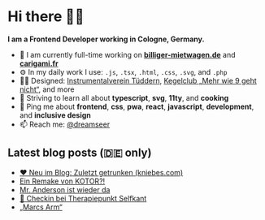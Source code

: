 # Hi there 👋🏼

**I am a Frontend Developer working in Cologne, Germany.**

* 🏢 I am currently full-time working on **[billiger-mietwagen.de](https://www.billiger-mietwagen.de/)** and **[carigami.fr](https://www.carigami.fr/)**
* ⚙️ In my daily work I use: `.js`, `.tsx`, `.html`, `.css`, `.svg`, and `.php`
* 💅🏼 Designed: [Instrumentalverein Tüddern](https://instrumentalverein-tueddern.de/), [Kegelclub „Mehr wie 9 geht nicht“](https://kegelclub-tüddern.de/), and more
* 🌱 Striving to learn all about **typescript**, **svg**, **11ty**, and **cooking**
* 💬 Ping me about **frontend**, **css**, **pwa**, **react**, **javascript**, **development**, and **inclusive design**
* 📫 Reach me: [@dreamseer](https://twitter.com/dreamseer)

## Latest blog posts (🇩🇪 only)

<!-- POST-LIST:START -->
- [❤️ Neu im Blog: Zuletzt getrunken (kniebes.com)](https://marcgoertz.de/2021/%e2%9d%a4%ef%b8%8f-neu-im-blog-zuletzt-getrunken-kniebes-com)
- [Ein Remake von KOTOR?!](https://marcgoertz.de/2021/ein-remake-von-kotor)
- [Mr. Anderson ist wieder da](https://marcgoertz.de/2021/mr-anderson-ist-wieder-da)
- [📍 Checkin bei Therapiepunkt Selfkant](https://marcgoertz.de/2021/3533)
- [„Marcs Arm“](https://marcgoertz.de/2021/marcs-arm)
<!-- POST-LIST:END -->
